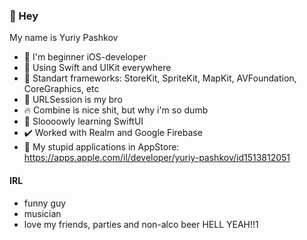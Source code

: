 ### 👋 Hey
My name is Yuriy Pashkov

- 🍏 I'm beginner iOS-developer
- 💟 Using Swift and UIKit everywhere
- 💬 Standart frameworks: StoreKit, SpriteKit, MapKit, AVFoundation, CoreGraphics, etc
- 👊 URLSession is my bro
- 🔥 Combine is nice shit, but why i'm so dumb
- 🐌 Sloooowly learning SwiftUI
- ✔️ Worked with Realm and Google Firebase
- 👹 My stupid applications in AppStore: https://apps.apple.com/il/developer/yuriy-pashkov/id1513812051

#### IRL 
- funny guy 
- musician
- love my friends, parties and non-alco beer HELL YEAH!!1
